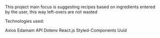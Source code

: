 This project main focus is suggesting recipes based on ingredients entered by the user, this way left-overs are not wasted

Technologies used:

Axios
Edamam API
Dotenv
React.js
Styled-Components
Uuid
